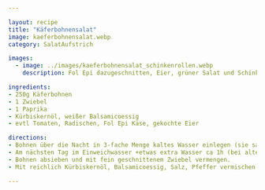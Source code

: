 ```yaml
---

layout: recipe
title: "Käferbohnensalat"
image: kaeferbohnensalat.webp
category: SalatAufstrich

images:
  - image: ../images/kaeferbohnensalat_schinkenrollen.webp
    description: Fol Epi dazugeschnitten, Eier, grüner Salat und Schinkenrollen (Rezept siehe Eiaufstrich)

ingredients:
- 250g Käferbohnen
- 1 Zwiebel
- 1 Paprika
- Kürbiskernöl, weißer Balsamicoessig
- evtl Tomaten, Radischen, Fol Epi Käse, gekochte Eier

directions:
- Bohnen über die Nacht in 3-fache Menge kaltes Wasser einlegen (sie saugen sich voll)
- Am nächsten Tag im Einweichwasser +etwas extra Wasser ca 1h (bei alten Bohnen +30min) bei Stufe 6 halb zugedeckt kochen (ist Deckel ganz oben gehen die Bohnen über). Fertig sind sie wenn sie weich sind. Evtl probieren am Ende der Kochzeit Salz dazuzugeben.
- Bohnen absieben und mit fein geschnittenem Zwiebel vermengen.
- Mit reichlich Kürbiskernöl, Balsamicoessig, Salz, Pfeffer vermischen. Die Bohnen können noch warm sein damit sie sich gut ansaugen.

---
```

